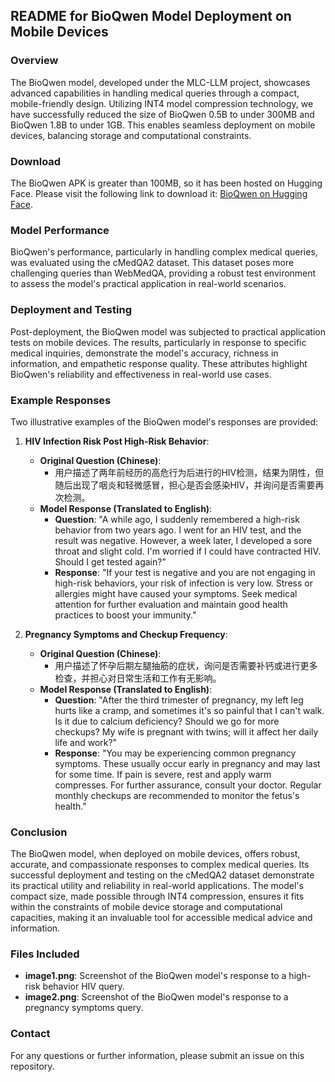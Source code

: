 ## README for BioQwen Model Deployment on Mobile Devices

### Overview

The BioQwen model, developed under the MLC-LLM project, showcases advanced capabilities in handling medical queries through a compact, mobile-friendly design. Utilizing INT4 model compression technology, we have successfully reduced the size of BioQwen 0.5B to under 300MB and BioQwen 1.8B to under 1GB. This enables seamless deployment on mobile devices, balancing storage and computational constraints.

### Download

The BioQwen APK is greater than 100MB, so it has been hosted on Hugging Face. Please visit the following link to download it: [BioQwen on Hugging Face](https://huggingface.co/yueqingyou/BioQwen/resolve/main/BioQwen.apk?download=true).

### Model Performance

BioQwen's performance, particularly in handling complex medical queries, was evaluated using the cMedQA2 dataset. This dataset poses more challenging queries than WebMedQA, providing a robust test environment to assess the model's practical application in real-world scenarios.

### Deployment and Testing

Post-deployment, the BioQwen model was subjected to practical application tests on mobile devices. The results, particularly in response to specific medical inquiries, demonstrate the model's accuracy, richness in information, and empathetic response quality. These attributes highlight BioQwen's reliability and effectiveness in real-world use cases.

### Example Responses

Two illustrative examples of the BioQwen model's responses are provided:

1. **HIV Infection Risk Post High-Risk Behavior**:
    - **Original Question (Chinese)**: 
        - 用户描述了两年前经历的高危行为后进行的HIV检测，结果为阴性，但随后出现了咽炎和轻微感冒，担心是否会感染HIV，并询问是否需要再次检测。
    - **Model Response (Translated to English)**:
        - **Question**: "A while ago, I suddenly remembered a high-risk behavior from two years ago. I went for an HIV test, and the result was negative. However, a week later, I developed a sore throat and slight cold. I'm worried if I could have contracted HIV. Should I get tested again?"
        - **Response**: "If your test is negative and you are not engaging in high-risk behaviors, your risk of infection is very low. Stress or allergies might have caused your symptoms. Seek medical attention for further evaluation and maintain good health practices to boost your immunity."

2. **Pregnancy Symptoms and Checkup Frequency**:
    - **Original Question (Chinese)**:
        - 用户描述了怀孕后期左腿抽筋的症状，询问是否需要补钙或进行更多检查，并担心对日常生活和工作有无影响。
    - **Model Response (Translated to English)**:
        - **Question**: "After the third trimester of pregnancy, my left leg hurts like a cramp, and sometimes it's so painful that I can't walk. Is it due to calcium deficiency? Should we go for more checkups? My wife is pregnant with twins; will it affect her daily life and work?"
        - **Response**: "You may be experiencing common pregnancy symptoms. These usually occur early in pregnancy and may last for some time. If pain is severe, rest and apply warm compresses. For further assurance, consult your doctor. Regular monthly checkups are recommended to monitor the fetus's health."

### Conclusion

The BioQwen model, when deployed on mobile devices, offers robust, accurate, and compassionate responses to complex medical queries. Its successful deployment and testing on the cMedQA2 dataset demonstrate its practical utility and reliability in real-world applications. The model's compact size, made possible through INT4 compression, ensures it fits within the constraints of mobile device storage and computational capacities, making it an invaluable tool for accessible medical advice and information.

### Files Included
- **image1.png**: Screenshot of the BioQwen model's response to a high-risk behavior HIV query.
- **image2.png**: Screenshot of the BioQwen model's response to a pregnancy symptoms query.

### Contact
For any questions or further information, please submit an issue on this repository.

